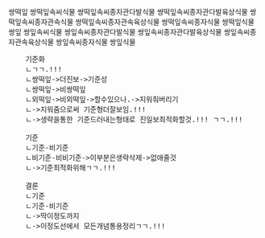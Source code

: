 쌍떡잎
쌍떡잎속씨식물
쌍떡잎속씨종자관다발식물
쌍떡잎속씨종자관다발육상식물
쌍떡잎속씨종자관속식물
쌍떡잎속씨종자관속육상식물
쌍떡잎속씨종자식물
쌍떡잎식물
쌍잎
쌍잎속씨식물
쌍잎속씨종자관다발식물
쌍잎속씨종자관다발육상식물
쌍잎속씨종자관속육상식물
쌍잎속씨종자식물
쌍잎식물




<pre>
    기준화
    ㄴㄱㄱ.!!!
    ㄴ쌍떡잎->더진보->기준성
    ㄴ쌍떡잎->비쌍떡잎
    ㄴ외떡잎->비외떡잎->할수있으나.->지워줘버리기
    ㄴ->지워줌으로써 기준형더잘보임.!!!
    ㄴ->생략을통한 기준드러내는형태로 진일보최적화할것.!!! ㄱㄱ.!!!

    기준
    ㄴ기준-비기준
    ㄴ비기준-비비기준->이부분은생략삭제->없애줄것
    ㄴ->기준최적화위해ㄱㄱ.!!!

    결론
    ㄴ기준
    ㄴ기준-비기준
    ㄴ->딱이정도까지
    ㄴ->이정도선에서 모든개념통용정리ㄱㄱ.!!!
</pre>
